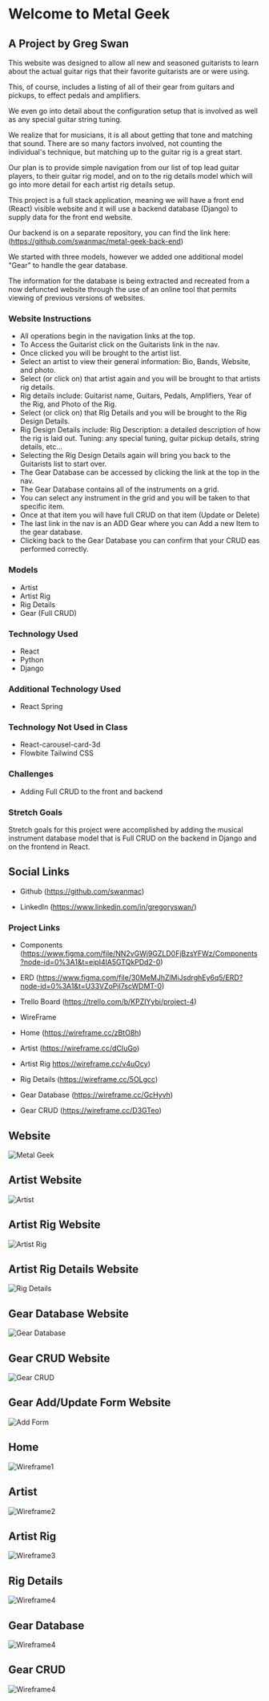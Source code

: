 # Welcome to Metal Geek

## A Project by Greg Swan

This website was designed to allow all new and seasoned guitarists to learn about the actual guitar rigs that their favorite guitarists are or were using. 

This, of course, includes a listing of all of their gear from guitars and pickups, to effect pedals and amplifiers. 

We even go into detail about the configuration setup that is involved as well as any special guitar string tuning.

We realize that for musicians, it is all about getting that tone and matching that sound. There are so many factors involved, not counting the individual's technique, but matching up to the guitar rig is a great start.

Our plan is to provide simple navigation from our list of top lead guitar players, to their guitar rig model, and on to the rig details model which will go into more detail for each artist rig details setup.

This project is a full stack application, meaning we will have a front end (React) visible website and it will use a backend database (Django) to supply data for the front end website.

Our backend is on a separate repository, you can find the link here: (https://github.com/swanmac/metal-geek-back-end)

We started with three models, however we added one additional model "Gear" to handle the gear database.

The information for the database is being extracted and recreated from a now defuncted website through the use of an online tool that permits viewing of previous versions of websites.

### Website Instructions
- All operations begin in the navigation links at the top.
- To Access the Guitarist click on the Guitarists link in the nav.
- Once clicked you will be brought to the artist list.
- Select an artist to view their general information: Bio, Bands, Website, and photo.
- Select (or click on) that artist again and you will be brought to that artists rig details.
- Rig details include: Guitarist name, Guitars, Pedals, Amplifiers, Year of the Rig, and Photo of the Rig.
- Select (or click on) that Rig Details and you will be brought to the Rig Design Details.
- Rig Design Details include: Rig Description: a detailed description of how the rig is laid out. Tuning: any special tuning, guitar pickup details, string details, etc...
- Selecting the Rig Design Details again will bring you back to the Guitarists list to start over.
- The Gear Database can be accessed by clicking the link at the top in the nav.
- The Gear Database contains all of the instruments on a grid.
- You can select any instrument in the grid and you will be taken to that specific item.
- Once at that item you will have full CRUD on that item (Update or Delete)
- The last link in the nav is an ADD Gear where you can Add a new Item to the gear database.
- Clicking back to the Gear Database you can confirm that your CRUD eas performed correctly.

### Models

- Artist
- Artist Rig
- Rig Details
- Gear (Full CRUD)


### Technology Used

- React
- Python
- Django

### Additional Technology Used

- React Spring


### Technology Not Used in Class

- React-carousel-card-3d
- Flowbite Tailwind CSS

### Challenges

- Adding Full CRUD to the front and backend

### Stretch Goals

Stretch goals for this project were accomplished by adding the musical instrument database model that is Full CRUD on the backend in Django and on the frontend in React.

## Social Links
- Github
(https://github.com/swanmac)

- LinkedIn
(https://www.linkedin.com/in/gregoryswan/)

### Project Links

- Components
(https://www.figma.com/file/NN2vGWj9GZLD0FjBzsYFWz/Components?node-id=0%3A1&t=eipI4lA5GTQkPDd2-0)

- ERD
(https://www.figma.com/file/30MeMJhZlMiJsdrghEy6q5/ERD?node-id=0%3A1&t=U33VZoPjI7scWDMT-0)

- Trello Board
(https://trello.com/b/KPZIYybi/project-4)

- WireFrame
- Home (https://wireframe.cc/zBtO8h)
- Artist (https://wireframe.cc/dCIuGo)
- Artist Rig https://wireframe.cc/v4uOcy)
- Rig Details (https://wireframe.cc/5OLgcc)
- Gear Database (https://wireframe.cc/GcHyvh)
- Gear CRUD (https://wireframe.cc/D3GTeo)

## Website
<img src="public/a7.png" alt="Metal Geek">

## Artist Website
<img src="public/a8.png" alt="Artist">

## Artist Rig Website
<img src="public/a9.png" alt="Artist Rig">

## Artist Rig Details Website
<img src="public/a10.png" alt="Rig Details">

## Gear Database Website
<img src="public/a11.png" alt="Gear Database">

## Gear CRUD Website
<img src="public/a12.png" alt="Gear CRUD">

## Gear Add/Update Form Website
<img src="public/a13.png" alt="Add Form">

## Home
<img src="public/a1.png" alt="Wireframe1">

## Artist
<img src="public/a2.png" alt="Wireframe2">

## Artist Rig
<img src="public/a3.png" alt="Wireframe3">

## Rig Details
<img src="public/a4.png" alt="Wireframe4">

## Gear Database
<img src="public/a5.png" alt="Wireframe4">

## Gear CRUD
<img src="public/a6.png" alt="Wireframe4">
